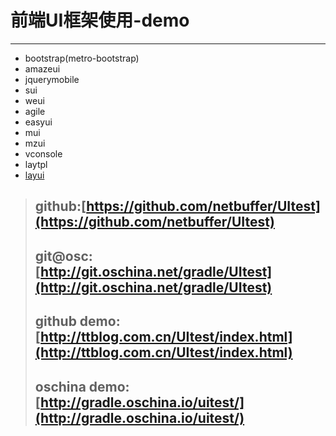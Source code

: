 # 前端UI框架使用-demo
---
* bootstrap(metro-bootstrap)
* amazeui
* jquerymobile
* sui
* weui
* agile
* easyui
* mui
* mzui
* vconsole
* laytpl
* [layui](https://github.com/sentsin/layui/)

> ## github:[https://github.com/netbuffer/UItest](https://github.com/netbuffer/UItest)  
> ## git@osc:[http://git.oschina.net/gradle/UItest](http://git.oschina.net/gradle/UItest)
> ## github demo:[http://ttblog.com.cn/UItest/index.html](http://ttblog.com.cn/UItest/index.html)  
> ## oschina demo:[http://gradle.oschina.io/uitest/](http://gradle.oschina.io/uitest/)
